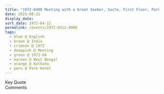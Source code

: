 ```yaml
---
title: "1972-0400 Meeting with a Great Seeker, Suite, First Floor, Park Hotel, Kolkata, West Bengal, India"
date: 2023-08-22
display_date: 
sort_date: 1972-04-12
permalink: /events/1972-0412-0000
tags:
  - blue @ English
  - brown @ India
  - crimson @ 1972
  - deeppink @ Meeting
  - green @ 1972-04
  - maroon @ West Bengal
  - orange @ Kolkata
  - peru @ Park Hotel
---
```


<wave-list>
  <list-title color="green" width="75">Key Quote</list-title>
  <list-item color="BlanchedAlmond"  width="200"></list-item>
  <list-item color="Lavender"></list-item>
  <list-item color="BlanchedAlmond"></list-item>
</wave-list>

<br>

<wave-list>
  <list-title color="green" width="75">Comments</list-title>
  <list-item color="BlanchedAlmond"  width="200"></list-item>
  <list-item color="Lavender"></list-item>
  <list-item color="BlanchedAlmond"></list-item>
</wave-list>